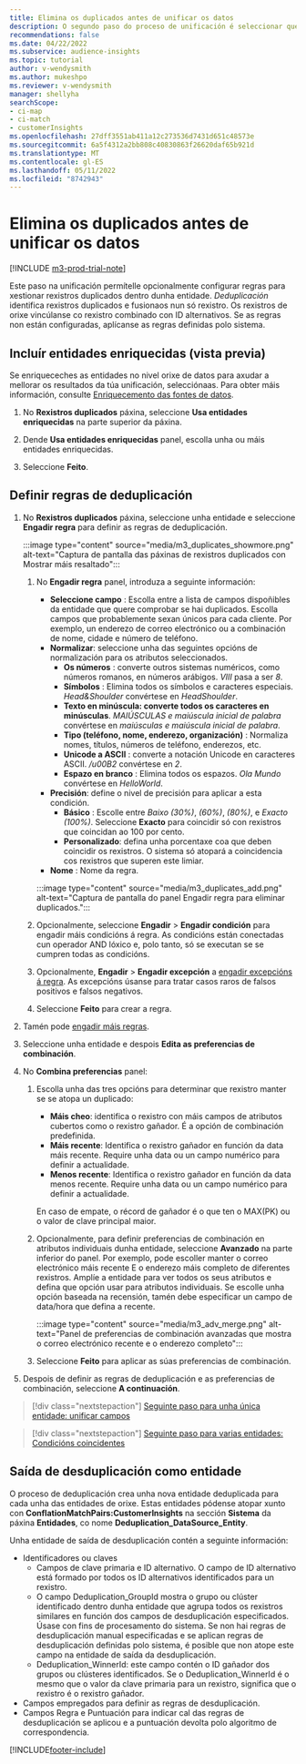 ```yaml
---
title: Elimina os duplicados antes de unificar os datos
description: O segundo paso do proceso de unificación é seleccionar que rexistro manter cando se atopen duplicados.
recommendations: false
ms.date: 04/22/2022
ms.subservice: audience-insights
ms.topic: tutorial
author: v-wendysmith
ms.author: mukeshpo
ms.reviewer: v-wendysmith
manager: shellyha
searchScope:
- ci-map
- ci-match
- customerInsights
ms.openlocfilehash: 27dff3551ab411a12c273536d7431d651c48573e
ms.sourcegitcommit: 6a5f4312a2bb808c40830863f26620daf65b921d
ms.translationtype: MT
ms.contentlocale: gl-ES
ms.lasthandoff: 05/11/2022
ms.locfileid: "8742943"
---
```

# <a name="remove-duplicates-before-unifying-data"></a>Elimina os duplicados antes de unificar os datos

[!INCLUDE [m3-prod-trial-note](includes/m3-prod-trial-note.md)]

Este paso na unificación permítelle opcionalmente configurar regras para xestionar rexistros duplicados dentro dunha entidade. *Deduplicación* identifica rexistros duplicados e fusionaos nun só rexistro. Os rexistros de orixe vincúlanse co rexistro combinado con ID alternativos. Se as regras non están configuradas, aplícanse as regras definidas polo sistema.

## <a name="include-enriched-entities-preview"></a>Incluír entidades enriquecidas (vista previa)

Se enriqueceches as entidades no nivel orixe de datos para axudar a mellorar os resultados da túa unificación, selecciónaas. Para obter máis información, consulte [Enriquecemento das fontes de datos](data-sources-enrichment.md).

1. No **Rexistros duplicados** páxina, seleccione **Usa entidades enriquecidas** na parte superior da páxina.

1. Dende **Usa entidades enriquecidas** panel, escolla unha ou máis entidades enriquecidas.

1. Seleccione **Feito**.

## <a name="define-deduplication-rules"></a>Definir regras de deduplicación

1. No **Rexistros duplicados** páxina, seleccione unha entidade e seleccione **Engadir regra** para definir as regras de deduplicación.

   :::image type="content" source="media/m3_duplicates_showmore.png" alt-text="Captura de pantalla das páxinas de rexistros duplicados con Mostrar máis resaltado":::

   1. No **Engadir regra** panel, introduza a seguinte información:
      - **Seleccione campo** : Escolla entre a lista de campos dispoñibles da entidade que quere comprobar se hai duplicados. Escolla campos que probablemente sexan únicos para cada cliente. Por exemplo, un enderezo de correo electrónico ou a combinación de nome, cidade e número de teléfono.
      - **Normalizar**: seleccione unha das seguintes opcións de normalización para os atributos seleccionados.
        - **Os números** : converte outros sistemas numéricos, como números romanos, en números arábigos. *VIII* pasa a ser *8*.
        - **Símbolos** : Elimina todos os símbolos e caracteres especiais. *Head&Shoulder* convértese en *HeadShoulder*.
        - **Texto en minúscula: converte todos os caracteres en minúsculas**. *MAIÚSCULAS e maiúscula inicial de palabra* convértese en *maiúsculas e maiúscula inicial de palabra*.
        - **Tipo (teléfono, nome, enderezo, organización)** : Normaliza nomes, títulos, números de teléfono, enderezos, etc.
        - **Unicode a ASCII** : converte a notación Unicode en caracteres ASCII. */u00B2* convértese en *2*.
        - **Espazo en branco** : Elimina todos os espazos. *Ola Mundo* convértese en *HelloWorld*.
      - **Precisión**: define o nivel de precisión para aplicar a esta condición.
        - **Básico** : Escolle entre *Baixo (30%)*, *(60%)*, *(80%)*, e *Exacto (100%)*. Seleccione **Exacto** para coincidir só con rexistros que coincidan ao 100 por cento.
        - **Personalizado**: defina unha porcentaxe coa que deben coincidir os rexistros. O sistema só atopará a coincidencia cos rexistros que superen este limiar.
      - **Nome** : Nome da regra.

      :::image type="content" source="media/m3_duplicates_add.png" alt-text="Captura de pantalla do panel Engadir regra para eliminar duplicados.":::

   1. Opcionalmente, seleccione **Engadir** > **Engadir condición** para engadir máis condicións á regra. As condicións están conectadas cun operador AND lóxico e, polo tanto, só se executan se se cumpren todas as condicións.

   1. Opcionalmente, **Engadir** > **Engadir excepción** a [engadir excepcións á regra](match-entities.md#add-exceptions-to-a-rule). As excepcións úsanse para tratar casos raros de falsos positivos e falsos negativos.

   1. Seleccione **Feito** para crear a regra.

1. Tamén pode [engadir máis regras](#define-deduplication-rules).

1. Seleccione unha entidade e despois **Edita as preferencias de combinación**.

1. No **Combina preferencias** panel:
   1. Escolla unha das tres opcións para determinar que rexistro manter se se atopa un duplicado:
      - **Máis cheo**: identifica o rexistro con máis campos de atributos cubertos como o rexistro gañador. É a opción de combinación predefinida.
      - **Máis recente**: Identifica o rexistro gañador en función da data máis recente. Require unha data ou un campo numérico para definir a actualidade.
      - **Menos recente**: Identifica o rexistro gañador en función da data menos recente. Require unha data ou un campo numérico para definir a actualidade.
      
      En caso de empate, o récord de gañador é o que ten o MAX(PK) ou o valor de clave principal maior.
      
   1. Opcionalmente, para definir preferencias de combinación en atributos individuais dunha entidade, seleccione **Avanzado** na parte inferior do panel. Por exemplo, pode escoller manter o correo electrónico máis recente E o enderezo máis completo de diferentes rexistros. Amplíe a entidade para ver todos os seus atributos e defina que opción usar para atributos individuais. Se escolle unha opción baseada na recensión, tamén debe especificar un campo de data/hora que defina a recente.

      :::image type="content" source="media/m3_adv_merge.png" alt-text="Panel de preferencias de combinación avanzadas que mostra o correo electrónico recente e o enderezo completo":::

   1. Seleccione **Feito** para aplicar as súas preferencias de combinación.

1. Despois de definir as regras de deduplicación e as preferencias de combinación, seleccione **A continuación**.
  
> [!div class="nextstepaction"]
> [Seguinte paso para unha única entidade: unificar campos](merge-entities.md)

> [!div class="nextstepaction"]
> [Seguinte paso para varias entidades: Condicións coincidentes](match-entities.md)

## <a name="deduplication-output-as-an-entity"></a>Saída de desduplicación como entidade

O proceso de deduplicación crea unha nova entidade deduplicada para cada unha das entidades de orixe. Estas entidades pódense atopar xunto con **ConflationMatchPairs:CustomerInsights** na sección **Sistema** da páxina **Entidades**, co nome **Deduplication_DataSource_Entity**.

Unha entidade de saída de desduplicación contén a seguinte información:

- Identificadores ou claves
  - Campos de clave primaria e ID alternativo. O campo de ID alternativo está formado por todos os ID alternativos identificados para un rexistro.
  - O campo Deduplication_GroupId mostra o grupo ou clúster identificado dentro dunha entidade que agrupa todos os rexistros similares en función dos campos de desduplicación especificados. Úsase con fins de procesamento do sistema. Se non hai regras de desduplicación manual especificadas e se aplican regras de desduplicación definidas polo sistema, é posible que non atope este campo na entidade de saída da desduplicación.
  - Deduplication_WinnerId: este campo contén o ID gañador dos grupos ou clústeres identificados. Se o Deduplication_WinnerId é o mesmo que o valor da clave primaria para un rexistro, significa que o rexistro é o rexistro gañador.
- Campos empregados para definir as regras de desduplicación.
- Campos Regra e Puntuación para indicar cal das regras de desduplicación se aplicou e a puntuación devolta polo algoritmo de correspondencia.

[!INCLUDE[footer-include](includes/footer-banner.md)]
